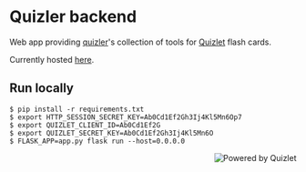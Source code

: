 # Quizler backend

Web app providing [quizler](https://github.com/quizl/quizler)'s collection of tools for
[Quizlet](https://quizlet.com) flash cards.

Currently hosted [here](http://ec2-52-214-168-229.eu-west-1.compute.amazonaws.com:5000/).

## Run locally

```
$ pip install -r requirements.txt
$ export HTTP_SESSION_SECRET_KEY=Ab0Cd1Ef2Gh3Ij4Kl5Mn6Op7
$ export QUIZLET_CLIENT_ID=Ab0Cd1Ef2G
$ export QUIZLET_SECRET_KEY=Ab0Cd1Ef2Gh3Ij4Kl5Mn6O
$ FLASK_APP=app.py flask run --host=0.0.0.0
```

<a href="https://quizlet.com/"><img src="https://quizlet.com/static/ThisUsesQuizlet-White.png" alt="Powered by Quizlet" align="right"/></a>
